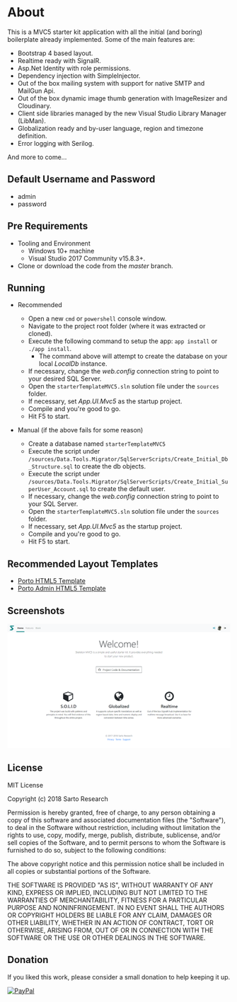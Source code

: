 # About
This is a MVC5 starter kit application with all the initial (and boring) boilerplate already implemented. Some of the main features are:

- Bootstrap 4 based layout.
- Realtime ready with SignalR.
- Asp.Net Identity with role permissions.
- Dependency injection with SimpleInjector.
- Out of the box mailing system with support for native SMTP and MailGun Api.
- Out of the box dynamic image thumb generation with ImageResizer and Cloudinary.
- Client side libraries managed by the new Visual Studio Library Manager (LibMan).
- Globalization ready and by-user language, region and timezone definition.
- Error logging with Serilog.

And more to come...

## Default Username and Password

- admin
- password

## Pre Requirements

- Tooling and Environment
  - Windows 10+ machine
  - Visual Studio 2017 Community v15.8.3+.
- Clone or download the code from the _master_ branch.

## Running

- Recommended
  - Open a new `cmd` or `powershell` console window.
  - Navigate to the project root folder (where it was extracted or cloned).
  - Execute the following command to setup the app: `app install` or `./app install`.
    - The command above will attempt to create the database on your local *LocalDb* instance.
  - If necessary, change the _web.config_ connection string to point to your desired SQL Server.
  - Open the `starterTemplateMVC5.sln` solution file under the `sources` folder.
  - If necessary, set _App.UI.Mvc5_ as the startup project.
  - Compile and you're good to go.
  - Hit F5 to start.

- Manual (if the above fails for some reason)
  - Create a database named `starterTemplateMVC5`
  - Execute the script under `/sources/Data.Tools.Migrator/SqlServerScripts/Create_Initial_Db_Structure.sql` to create the db objects.
  - Execute the script under `/sources/Data.Tools.Migrator/SqlServerScripts/Create_Initial_SuperUser_Account.sql` to create the default user.
  - If necessary, change the _web.config_ connection string to point to your SQL Server.
  - Open the `starterTemplateMVC5.sln` solution file under the `sources` folder.
  - If necessary, set _App.UI.Mvc5_ as the startup project.
  - Compile and you're good to go.
  - Hit F5 to start.

## Recommended Layout Templates

- [Porto HTML5 Template](http://themeforest.net/item/porto-responsive-html5-template/4106987?ref=Sartor)
- [Porto Admin HTML5 Template](https://themeforest.net/item/porto-admin-responsive-html5-template/8539472?ref=Sartor)

## Screenshots

![Overview](/docs/ss1.png?raw=true "Overview")

## License

MIT License

Copyright (c) 2018 Sarto Research

Permission is hereby granted, free of charge, to any person obtaining a copy
of this software and associated documentation files (the "Software"), to deal
in the Software without restriction, including without limitation the rights
to use, copy, modify, merge, publish, distribute, sublicense, and/or sell
copies of the Software, and to permit persons to whom the Software is
furnished to do so, subject to the following conditions:

The above copyright notice and this permission notice shall be included in all
copies or substantial portions of the Software.

THE SOFTWARE IS PROVIDED "AS IS", WITHOUT WARRANTY OF ANY KIND, EXPRESS OR
IMPLIED, INCLUDING BUT NOT LIMITED TO THE WARRANTIES OF MERCHANTABILITY,
FITNESS FOR A PARTICULAR PURPOSE AND NONINFRINGEMENT. IN NO EVENT SHALL THE
AUTHORS OR COPYRIGHT HOLDERS BE LIABLE FOR ANY CLAIM, DAMAGES OR OTHER
LIABILITY, WHETHER IN AN ACTION OF CONTRACT, TORT OR OTHERWISE, ARISING FROM,
OUT OF OR IN CONNECTION WITH THE SOFTWARE OR THE USE OR OTHER DEALINGS IN THE
SOFTWARE.

## Donation

If you liked this work, please consider a small donation to help keeping it up.

[![PayPal](https://www.paypalobjects.com/en_US/i/btn/btn_donateCC_LG.gif)](https://www.paypal.com/cgi-bin/webscr?cmd=_s-xclick&hosted_button_id=V5RS2ZLZKG37E)
